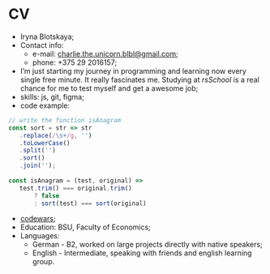# CV #
- Iryna Blotskaya;
- Contact info:
	- e-mail: charlie.the.unicorn.blbl@gmail.com;
	- phone: +375 29 2016157;
- I’m just starting my journey in programming and learning now every single free minute. It really fascinates me. Studying at *rsSchool* is a real chance for me to test myself and get a awesome job;
- skills: js, git, figma;
- code example:
 ```javascript
 // write the function isAnagram
 const sort = str => str
	.replace(/\s+/g, '')
	.toLowerCase()
	.split('')
	.sort()
	.join('');
     
const isAnagram = (test, original) => 
	test.trim() === original.trim()
	    ? false	
	    : sort(test) === sort(original)
```
    
- [codewars](https://www.codewars.com/users/Iry%20Blotskaya/completed_solutions);
- Education: BSU, Faculty of Economics;
- Languages:
  - German - B2, worked on large projects directly with native speakers;
  - English - Intermediate, speaking with friends and english learning group.
